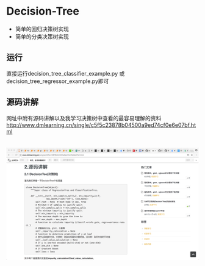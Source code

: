 # Decision-Tree
*  简单的回归决策树实现
*  简单的分类决策树实现

运行
------
直接运行decision_tree_classifier_example.py 或 decision_tree_regressor_example.py即可<br>



源码讲解
------
网址中附有源码讲解以及我学习决策树中查看的最容易理解的资料
http://www.dmlearning.cn/single/c5f5c23878b04500a9ed74cf0e6e07bf.html<br>
<br>
<br>
![image](https://github.com/RRdmlearning/DecisionTree/blob/master/code.png)
